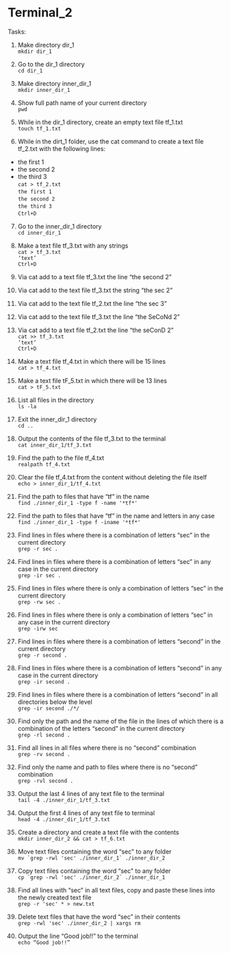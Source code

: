 # Terminal_2

Tasks:  

1) Make directory dir_1  
`mkdir dir_1`  

2) Go to the dir_1 directory  
`cd dir_1`

3) Make directory inner_dir_1  
`mkdir inner_dir_1`  

4) Show full path name of your current directory  
`pwd`

5) While in the dir_1 directory, create an empty text file tf_1.txt  
`touch tf_1.txt`

6) While in the dirt_1 folder, use the cat command to create a text file tf_2.txt with the following lines:  
- the first 1  
- the second 2  
- the third 3  
`cat > tf_2.txt`  
`the first 1`  
`the second 2`  
`the third 3`  
`Ctrl+D`  

7) Go to the inner_dir_1 directory  
`cd inner_dir_1`  

8) Make a text file tf_3.txt with any strings  
`cat > tf_3.txt`  
`‘text’`  
`Ctrl+D`  

9) Via cat add to a text file tf_3.txt the line “the second 2”  
10) Via cat add to the text file tf_3.txt the string “the sec 2”  
11) Via cat add to the text file tf_2.txt the line “the sec 3”  
12) Via cat add to the text file tf_3.txt the line “the SeCoNd 2”  
13) Via cat add to a text file tf_2.txt the line “the seConD 2”  
`cat >> tf_3.txt`  
`‘text’`  
`Ctrl+D`  

14) Make a text file tf_4.txt in which there will be 15 lines  
`cat > tf_4.txt`  

15) Make a text file tF_5.txt in which there will be 13 lines  
`cat > tF_5.txt`  

16) List all files in the directory  
`ls -la`  

17) Exit the inner_dir_1 directory  
`cd ..`  

18) Output the contents of the file tf_3.txt to the terminal  
`cat inner_dir_1/tf_3.txt`  

19) Find the path to the file tf_4.txt  
`realpath tf_4.txt`

20) Clear the file tf_4.txt from the content without deleting the file itself  
`echo > inner_dir_1/tf_4.txt`

21) Find the path to files that have “tf” in the name  
`find ./inner_dir_1 -type f -name '*tf*'`

22) Find the path to files that have “tf” in the name and letters in any case  
`find ./inner_dir_1 -type f -iname '*tf*'`

23) Find lines in files where there is a combination of letters “sec” in the current directory  
`grep -r sec .`  

24) Find lines in files where there is a combination of letters “sec” in any case in the current directory  
`grep -ir sec .`  

25) Find lines in files where there is only a combination of letters “sec” in the current directory  
`grep -rw sec .`  

26) Find lines in files where there is only a combination of letters “sec” in any case in the current directory  
`grep -irw sec`  

27) Find lines in files where there is a combination of letters “second” in the current directory   
`grep -r second .`  

28) Find lines in files where there is a combination of letters “second” in any case in the current directory   
`grep -ir second .`  

29) Find lines in files where there is a combination of letters “second” in all directories below the level  
`grep -ir second ./*/`  

30) Find only the path and the name of the file in the lines of which there is a combination of the letters “second” in the current directory  
`grep -rl second .`  

31) Find all lines in all files where there is no “second” combination  
`grep -rv second .`  

32) Find only the name and path to files where there is no “second” combination  
`grep -rvl second .`  

33) Output the last 4 lines of any text file to the terminal  
`tail -4 ./inner_dir_1/tf_3.txt`  

34) Output the first 4 lines of any text file to terminal  
`head -4 ./inner_dir_1/tf_3.txt`  

35) Create a directory and create a text file with the contents  
`mkdir inner_dir_2 && cat > tf_6.txt`

36) Move text files containing the word “sec" to any folder  
``mv `grep -rwl 'sec' ./inner_dir_1` ./inner_dir_2``   

37) Copy text files containing the word “sec" to any folder  
``cp `grep -rwl 'sec' ./inner_dir_2` ./inner_dir_1``

38) Find all lines with “sec” in all text files, copy and paste these lines into the newly created text file    
`grep -r 'sec' * > new.txt`  

39) Delete text files that have the word “sec” in their contents  
`grep -rwl 'sec' ./inner_dir_2 | xargs rm`  

40) Output the line “Good job!!” to the terminal  
`echo “Good job!!”`







